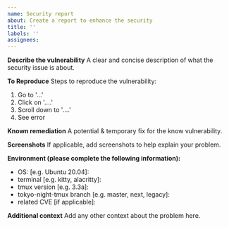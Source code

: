 ```yaml
---
name: Security report
about: Create a report to enhance the security
title: ''
labels: ''
assignees:
---
```


**Describe the vulnerability**
A clear and concise description of what the security issue is about.

**To Reproduce**
Steps to reproduce the vulnerability:
1. Go to '...'
2. Click on '....'
3. Scroll down to '....'
4. See error

**Known remediation**
A potential & temporary fix for the know vulnerability.

**Screenshots**
If applicable, add screenshots to help explain your problem.

**Environment (please complete the following information):**
- OS: [e.g. Ubuntu 20.04]: 
- terminal [e.g. kitty, alacritty]: 
- tmux version [e.g. 3.3a]: 
- tokyo-night-tmux branch [e.g. master, next, legacy]: 
- related CVE [if applicable]: 

**Additional context**
Add any other context about the problem here.
